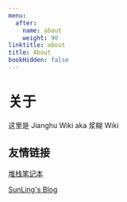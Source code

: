 ```yaml
---
menu:
  after:
    name: about
    weight: 90
linktitle: about
title: About
bookHidden: false
---
```


# 关于

这里是 Jianghu Wiki aka 浆糊 Wiki

## 友情链接

[堆栈笔记本](https://www.sshaw.cn/)

[SunLing's Blog](https://sunling.cc)